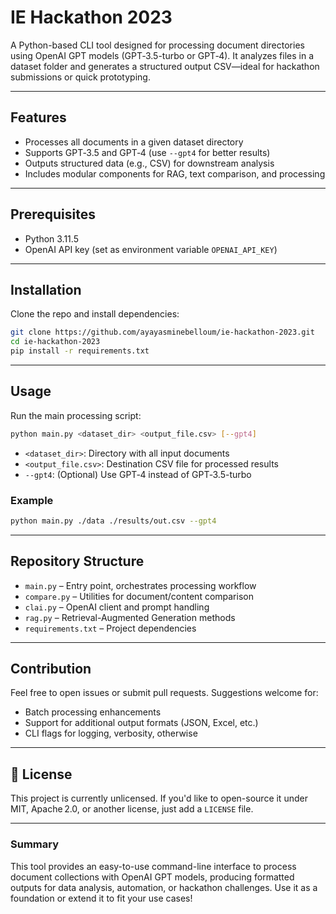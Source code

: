 #  IE Hackathon 2023

A Python-based CLI tool designed for processing document directories using OpenAI GPT models (GPT‑3.5-turbo or GPT‑4). It analyzes files in a dataset folder and generates a structured output CSV—ideal for hackathon submissions or quick prototyping.

---

## Features

* Processes all documents in a given dataset directory
* Supports GPT‑3.5 and GPT‑4 (use `--gpt4` for better results)
* Outputs structured data (e.g., CSV) for downstream analysis
* Includes modular components for RAG, text comparison, and processing

---

## Prerequisites

* Python 3.11.5
* OpenAI API key (set as environment variable `OPENAI_API_KEY`)

---

## Installation

Clone the repo and install dependencies:

```bash
git clone https://github.com/ayayasminebelloum/ie-hackathon-2023.git
cd ie-hackathon-2023
pip install -r requirements.txt
```

---

## Usage

Run the main processing script:

```bash
python main.py <dataset_dir> <output_file.csv> [--gpt4]
```

* `<dataset_dir>`: Directory with all input documents
* `<output_file.csv>`: Destination CSV file for processed results
* `--gpt4`: (Optional) Use GPT‑4 instead of GPT‑3.5-turbo

### Example

```bash
python main.py ./data ./results/out.csv --gpt4
```

---

## Repository Structure

* `main.py` – Entry point, orchestrates processing workflow
* `compare.py` – Utilities for document/content comparison
* `clai.py` – OpenAI client and prompt handling
* `rag.py` – Retrieval-Augmented Generation methods
* `requirements.txt` – Project dependencies

---

## Contribution

Feel free to open issues or submit pull requests. Suggestions welcome for:

* Batch processing enhancements
* Support for additional output formats (JSON, Excel, etc.)
* CLI flags for logging, verbosity, otherwise

---

## 📄 License

This project is currently unlicensed. If you'd like to open-source it under MIT, Apache 2.0, or another license, just add a `LICENSE` file.

---

### Summary

This tool provides an easy-to-use command-line interface to process document collections with OpenAI GPT models, producing formatted outputs for data analysis, automation, or hackathon challenges. Use it as a foundation or extend it to fit your use cases!
